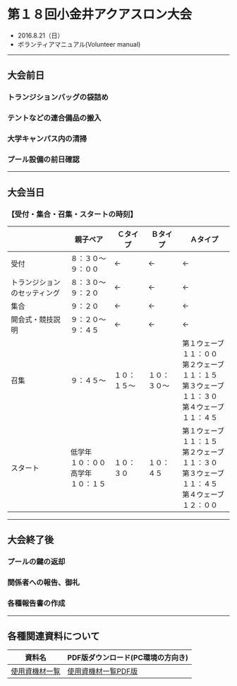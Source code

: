 # 第１８回小金井アクアスロン大会  
 * 2016.8.21（日）
 * ボランティアマニュアル(Volunteer manual)

---
## 大会前日  
### トランジションバッグの袋詰め  
### テントなどの連合備品の搬入  
### 大学キャンパス内の清掃  
### プール設備の前日確認  

---
## 大会当日  

### 【受付・集合・召集・スタートの時刻】
||親子ペア|Ｃタイプ|Ｂタイプ|Ａタイプ|
|---|---|---|---|---|
|受付|８：３０～９：００|<-|<-|<-|
|トランジションのセッティング|８：３０～９：２０|<-|<-|<-|
|集合|９：２０|<-|<-|<-|
|開会式・競技説明|９：２０～９：４５|<-|<-|<-|
|召集|９：４５～　|１０：１５～|１０：３０～|第１ウェーブ １１：００<br>第２ウェーブ １１：１５<br>第３ウェーブ １１：３０<br>第４ウェーブ １１：４５|
|スタート|低学年<br>１０：００<br>高学年<br>１０：１５|１０：３０|１０：４５|第１ウェーブ １１：１５<br>第２ウェーブ １１：３０<br>第３ウェーブ １１：４５<br>第４ウェーブ １２：００|  

---
## 大会終了後  
### プールの鍵の返却  
### 関係者への報告、御礼  
### 各種報告書の作成  

---
## 各種関連資料について  

|資料名|PDF版ダウンロード(PC環境の方向き)|
|---|---|
|[使用資機材一覧](./2016Itemlist.md "使用資機材一覧を参照する")|[使用資機材一覧PDF版](https://gitprint.com/KoganeiTriathlon/KoganeiAquathlon/blob/master/minutes/2016%E5%8F%8D%E7%9C%81%E4%BC%9A.md "使用資機材一覧PDF版を参照する")|

